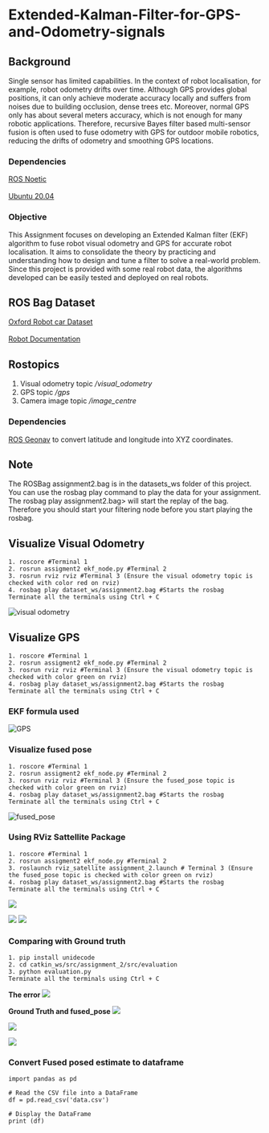 # Extended-Kalman-Filter-for-GPS-and-Odometry-signals


## Background
Single sensor has limited capabilities. In the context of robot localisation, for example, robot odometry drifts over time. Although GPS provides global positions, it can only achieve moderate accuracy locally and suffers from noises due to building occlusion, dense trees etc. Moreover, normal GPS only has about several meters accuracy, which is not enough for many robotic applications. Therefore, recursive Bayes filter based multi-sensor fusion is often used to fuse odometry with GPS for outdoor mobile robotics, reducing the drifts of odometry and smoothing GPS locations.

### Dependencies
[ROS Noetic](http://wiki.ros.org/noetic)
<br></br>
[Ubuntu 20.04](https://releases.ubuntu.com/focal/)

### Objective
This Assignment focuses on developing an Extended Kalman filter (EKF) algorithm to fuse robot visual odometry and GPS for accurate robot localisation. It aims to consolidate the theory by practicing and understanding how to design and tune a filter to solve a real-world problem. Since this project is provided with some real robot data, the algorithms developed can be easily tested and deployed on real robots.

## ROS Bag Dataset
[Oxford Robot car Dataset](https://robotcar-dataset.robots.ox.ac.uk/)
<br></br>
[Robot Documentation](https://robotcar-dataset.robots.ox.ac.uk/documentation/)

## Rostopics
1. Visual odometry topic _/visual_odometry_
2. GPS topic _/gps_
3. Camera image topic _/image_centre_

### Dependencies
[ROS Geonav](https://wiki.ros.org/geonav_transform) to convert latitude and longitude into XYZ coordinates.

## Note
The ROSBag assignment2.bag is in the datasets_ws folder of this project. You can use the rosbag play command to play the data for your assignment. The rosbag play assignment2.bag> will start the replay of the bag. Therefore you should start your filtering node before you start playing the rosbag.

## Visualize Visual Odometry
```
1. roscore #Terminal 1
2. rosrun assigment2 ekf_node.py #Terminal 2
3. rosrun rviz rviz #Terminal 3 (Ensure the visual odometry topic is checked with color red on rviz)
4. rosbag play dataset_ws/assignment2.bag #Starts the rosbag
Terminate all the terminals using Ctrl + C
```
![visual odometry](images/screenshot_motion_Daniel_Eneh.jpg)

## Visualize GPS
```
1. roscore #Terminal 1
2. rosrun assigment2 ekf_node.py #Terminal 2
3. rosrun rviz rviz #Terminal 3 (Ensure the visual odometry topic is checked with color green on rviz)
4. rosbag play dataset_ws/assignment2.bag #Starts the rosbag
Terminate all the terminals using Ctrl + C
```
### EKF formula used 
![GPS](images/ekf_formula.jpg)

### Visualize fused pose
```
1. roscore #Terminal 1
2. rosrun assigment2 ekf_node.py #Terminal 2
3. rosrun rviz rviz #Terminal 3 (Ensure the fused_pose topic is checked with color green on rviz)
4. rosbag play dataset_ws/assignment2.bag #Starts the rosbag
Terminate all the terminals using Ctrl + C
```
![fused_pose](images/screenshot_fusion_Daniel_Eneh.jpg)

### Using RViz Sattellite Package
```
1. roscore #Terminal 1
2. rosrun assigment2 ekf_node.py #Terminal 2
3. roslaunch rviz_satellite assignment_2.launch # Terminal 3 (Ensure the fused_pose topic is checked with color green on rviz)
4. rosbag play dataset_ws/assignment2.bag #Starts the rosbag
Terminate all the terminals using Ctrl + C
```
![](images/screenshot_fusion_sat_Daniel_Eneh.jpg)

![](images/screenshot_comp_Daniel_Eneh.jpg)
![](images/screenshot_comp_sat_Daniel_Eneh.jpg)

### Comparing with Ground truth
```
1. pip install unidecode
2. cd catkin_ws/src/assignment_2/src/evaluation
3. python evaluation.py
Terminate all the terminals using Ctrl + C
```
**The error**
![](images/error.jpg)

**Ground Truth and fused_pose**
![](images/Ground_Truth_and_Estimate.jpg)

![](images/fused_pose_estimate.jpg)

![](images/fused_pose_csv.jpg)


### Convert Fused posed estimate to dataframe
```
import pandas as pd

# Read the CSV file into a DataFrame
df = pd.read_csv('data.csv')

# Display the DataFrame
print (df)
```

